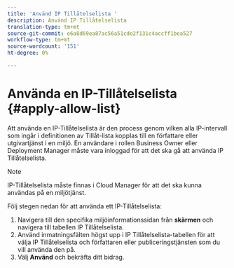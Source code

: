 ```yaml
---
title: 'Använd IP Tillåtelselista '
description: Använd IP Tillåtelselista
translation-type: tm+mt
source-git-commit: e6a8d69ea87ac56a51cde2f131c4accff1bea527
workflow-type: tm+mt
source-wordcount: '151'
ht-degree: 0%

---
```



# Använda en IP-Tillåtelselista {#apply-allow-list}

Att använda en IP-Tillåtelselista är den process genom vilken alla IP-intervall som ingår i definitionen av Tillåt-lista kopplas till en författare eller utgivartjänst i en miljö. En användare i rollen Business Owner eller Deployment Manager måste vara inloggad för att det ska gå att använda IP Tillåtelselista.

>[!NOTE]
>IP-Tillåtelselista måste finnas i Cloud Manager för att det ska kunna användas på en miljötjänst.

Följ stegen nedan för att använda ett IP-Tillåtelselista:

1. Navigera till den specifika miljöinformationssidan från **skärmen** och navigera till tabellen IP Tillåtelselista.
1. Använd inmatningsfälten högst upp i IP Tillåtelselista-tabellen för att välja IP Tillåtelselista och författaren eller publiceringstjänsten som du vill använda den på.
1. Välj **Använd** och bekräfta ditt bidrag.

